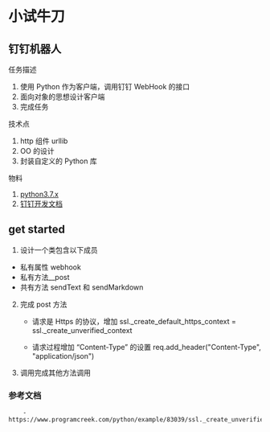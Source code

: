 # 小试牛刀

## 钉钉机器人

任务描述

1.  使用 Python 作为客户端，调用钉钉 WebHook 的接口
2.  面向对象的思想设计客户端
3.  完成任务

技术点

1. http 组件 urllib
2. OO 的设计
3. 封装自定义的 Python 库

物料

1. [python3.7.x](https://www.python.org/ftp/python/3.7.3/python-3.7.3-macosx10.9.pkg)
2. [钉钉开发文档](https://open-doc.dingtalk.com/microapp/serverapi2/qf2nxq)

## get started

1. 设计一个类包含以下成员

-   私有属性 webhook
-   私有方法\_\_post
-   共有方法 sendText 和 sendMarkdown

2.  完成 post 方法

    -   请求是 Https 的协议，增加 ssl.\_create_default_https_context = ssl.\_create_unverified_context

    -   请求过程增加 “Content-Type” 的设置 req.add_header("Content-Type", "application/json")

3.  调用完成其他方法调用

### 参考文档

        - https://www.programcreek.com/python/example/83039/ssl._create_unverified_context
